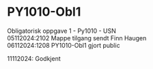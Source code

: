 # PY1010-Obl1
 Obligatorisk oppgave 1 - Py1010 - USN  
 05112024:2102 Mappe tilgang sendt Finn Haugen  
 06112024:1208 PY1010-Obl1 gjort public
 
11112024: Godkjent 
